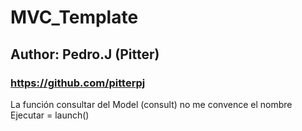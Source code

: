 # MVC_Template
## Author: Pedro.J (Pitter)
### https://github.com/pitterpj


La función consultar del Model (consult) no me convence el nombre
Ejecutar = launch()
